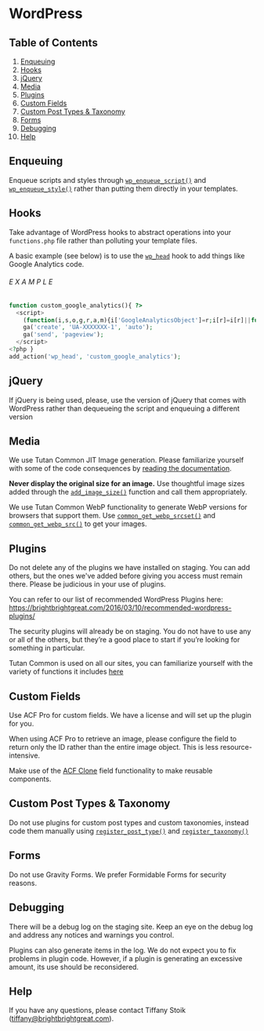 # WordPress

## Table of Contents

1. [Enqueuing](#enqueuing)
2. [Hooks](#hooks)
3. [jQuery](#jquery)
4. [Media](#media)
5. [Plugins](#plugins)
6. [Custom Fields](#custom-fields)
7. [Custom Post Types & Taxonomy](#custom-post-types--taxonomy)
8. [Forms](#forms)
9. [Debugging](#debugging)
10. [Help](#help)

## Enqueuing
Enqueue scripts and styles through [`wp_enqueue_script()`](https://developer.wordpress.org/reference/functions/wp_enqueue_script/) and [`wp_enqueue_style()`](https://developer.wordpress.org/reference/functions/wp_enqueue_style/) rather than putting them directly in your templates. 

## Hooks
Take advantage of WordPress hooks to abstract operations into your `functions.php` file rather than polluting your template files. 

A basic example (see below) is to use the [`wp_head`](https://codex.wordpress.org/Plugin_API/Action_Reference/wp_head) hook to add things like Google Analytics code. 

###### E X A M P L E
```php
function custom_google_analytics(){ ?>
  <script>
    (function(i,s,o,g,r,a,m){i['GoogleAnalyticsObject']=r;i[r]=i[r]||function(){(i[r].q=i[r].q||[]).push(arguments)},i[r].l=1*new Date();a=s.createElement(o),m=s.getElementsByTagName(o)[0];a.async=1;a.src=g;m.parentNode.insertBefore(a,m)})(window,document,'script','//www.google-analytics.com/analytics.js','ga');
    ga('create', 'UA-XXXXXXX-1', 'auto');
    ga('send', 'pageview');
  </script>
<?php }
add_action('wp_head', 'custom_google_analytics');
```

## jQuery
If jQuery is being used, please, use the version of jQuery that comes with WordPress rather than dequeueing the script and enqueuing a different version


## Media
We use Tutan Common JIT Image generation. Please familiarize yourself with some of the code consequences by [reading the documentation](https://github.com/Blobfolio/blob-common/blob/master/blob-common/docs/JIT.md).

**Never display the original size for an image.** Use thoughtful image sizes added through the [`add_image_size()`](https://developer.wordpress.org/reference/functions/add_image_size/) function and call them appropriately. 

We use Tutan Common WebP functionality to generate WebP versions for browsers that support them. Use [`common_get_webp_srcset()`](https://github.com/Blobfolio/blob-common/blob/master/blob-common/docs/WEBP.md#common_get_webp_srcset) and [`common_get_webp_src()`](https://github.com/Blobfolio/blob-common/blob/master/blob-common/docs/WEBP.md#common_get_webp_src) to get your images.


## Plugins
Do not delete any of the plugins we have installed on staging. You can add others, but the ones we've added before giving you access must remain there. Please be judicious in your use of plugins.

You can refer to our list of recommended WordPress Plugins here: https://brightbrightgreat.com/2016/03/10/recommended-wordpress-plugins/

The security plugins will already be on staging. You do not have to use any or all of the others, but they’re a good place to start if you’re looking for something in particular. 

Tutan Common is used on all our sites, you can familiarize yourself with the variety of functions it includes [here](https://github.com/Blobfolio/blob-common)

## Custom Fields
Use ACF Pro for custom fields. We have a license and will set up the plugin for you.

When using ACF Pro to retrieve an image, please configure the field to return only the ID rather than the entire image object. This is less resource-intensive. 

Make use of the [ACF Clone](https://www.advancedcustomfields.com/resources/clone/) field functionality to make reusable components. 

## Custom Post Types & Taxonomy
Do not use plugins for custom post types and custom taxonomies, instead code them manually using [`register_post_type()`](https://codex.wordpress.org/Function_Reference/register_post_type)  and [`register_taxonomy()`](https://codex.wordpress.org/Function_Reference/register_taxonomy) 

## Forms
Do not use Gravity Forms. We prefer Formidable Forms for security reasons. 

## Debugging
There will be a debug log on the staging site. Keep an eye on the debug log and address any notices and warnings you control. 

Plugins can also generate items in the log. We do not expect you to fix problems in plugin code. However, if a plugin is generating an excessive amount, its use should be reconsidered.

## Help

If you have any questions, please contact Tiffany Stoik ([tiffany@brightbrightgreat.com](mailto:tiffany@brightbrightgreat.com)).
